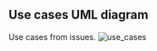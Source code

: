 ## Use cases UML diagram
Use cases from issues.
![use_cases](https://github.com/MarkSeliverstov/NSWI041-intro-to-software-engineering/assets/120932204/0fd53a37-059f-42b7-957a-9ede92badc15)

